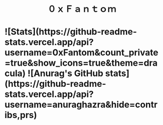 <h1 align="center">０ｘＦａｎｔｏｍ<h1>
![Stats](https://github-readme-stats.vercel.app/api?username=0xFantom&count_private=true&show_icons=true&theme=dracula)
![Anurag's GitHub stats](https://github-readme-stats.vercel.app/api?username=anuraghazra&hide=contribs,prs)
